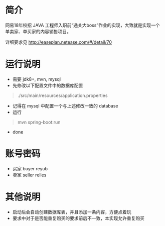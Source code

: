 # 简介

网易18年校招 JAVA 工程师入职前“通关大boss”作业的实现，大致就是实现一个单卖家、单买家的内容销售项目。

详细要求见 http://easeplan.netease.com/#/detail/70

# 运行说明

- 需要 jdk8+, mvn, mysql
- 先修改以下配置文件中的数据库配置
> ./src/main/resources/application.properties
- 记得在 mysql 中配置一个与上述修改一致的 database
- 运行
> mvn spring-boot:run
- done

# 账号密码
- 买家 buyer reyub
- 卖家 seller relles

# 其他说明

- 启动后会自动创建数据库表，并且添加一条内容，方便点着玩
- 要求中对于是否能重复购买的要求前后不一致，本实现允许重复购买